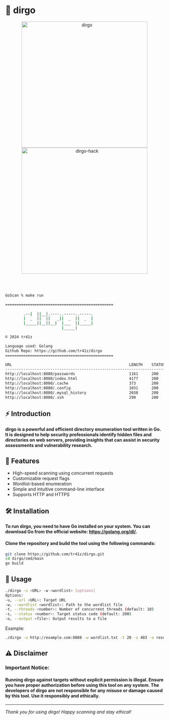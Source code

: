 # 🎯 dirgo

<p align="center">
  <img src="https://github.com/user-attachments/assets/1956bdcd-43cb-4b35-82ee-ae394fc258cb" alt="dirgo" width="400" height="400"/>
  <img src="https://github.com/user-attachments/assets/137f1e94-c304-437b-a521-509b3c2b7e5b" alt="dirgo-hack" width="400" height="400"/>
</p>

<br>
<br>

```bash
GoScan % make run

================================================
                      
        .--|  ||__|.----..-----..-----.
        |  _  ||  ||   _||  _  ||  _  |
        |_____||__||__|  |___  ||_____|
                         |_____|       

© 2024 tr41z

Language used: Golang
Github Repo: https://github.com/tr41z/dirgo
================================================

URL                                                    LENGTH    STATUS_CODE
-----------------------------------------------------------------------------
http://localhost:8080/passwords                        1161      200       
http://localhost:8080/index.html                       4177      200       
http://localhost:8080/.cache                           373       200       
http://localhost:8080/.config                          1031      200       
http://localhost:8080/.mysql_history                   2038      200       
http://localhost:8080/.ssh                             299       200       
```

## ⚡ Introduction

#### **dirgo is a powerful and efficient directory enumeration tool written in Go. It is designed to help security professionals identify hidden files and directories on web servers, providing insights that can assist in security assessments and vulnerability research.**

## 🚀 Features

- High-speed scanning using concurrent requests
- Customizable request flags
- Wordlist-based enumeration
- Simple and intuitive command-line interface
- Supports HTTP and HTTPS

## 🛠️ Installation

#### To run dirgo, you need to have Go installed on your system. You can download Go from the official website: https://golang.org/dl/.

#### Clone the repository and build the tool using the following commands:

```bash
git clone https://github.com/tr41z/dirgo.git
cd dirgo/cmd/main
go build
```

## 📝 Usage

```bash
./dirgo -u <URL> -w <wordlist> [options]
Options:
-u, --url <URL>: Target URL
-w, --wordlist <wordlist>: Path to the wordlist file
-t, --threads <number>: Number of concurrent threads (default: 10)
-s, --status <number>: Target status code (default: 200)
-o, --output <file>: Output results to a file
```

Example:
```bash
./dirgo -u http://example.com:8080 -w wordlist.txt -t 20 -s 403 -o results.txt
```

## ⚠️ Disclaimer

### Important Notice:

#### Running dirgo against targets without explicit permission is illegal. Ensure you have proper authorization before using this tool on any system. The developers of dirgo are not responsible for any misuse or damage caused by this tool. Use it responsibly and ethically.

---

*Thank you for using dirgo! Happy scanning and stay ethical!*
